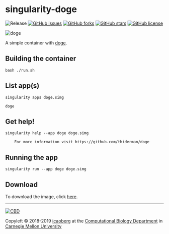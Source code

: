 # singularity-doge
![Release](https://img.shields.io/badge/release-prealpha-red.svg)
[![GitHub issues](https://img.shields.io/github/issues/icaoberg/singularity-doge.svg)](https://github.com/icaoberg/singularity-doge/issues)
[![GitHub forks](https://img.shields.io/github/forks/icaoberg/singularity-doge.svg)](https://github.com/icaoberg/singularity-doge/network)
[![GitHub stars](https://img.shields.io/github/stars/icaoberg/singularity-doge.svg)](https://github.com/icaoberg/singularity-doge/stargazers)
[![GitHub license](https://img.shields.io/badge/license-GPLv3-blue.svg)](https://www.gnu.org/licenses/quick-guide-gplv3.en.html)

![doge](singularity-doge/images/doge.png)

A simple container with [doge](https://github.com/thiderman/doge).

## Building the container
```
bash ./run.sh
```

## List app(s)
```
singularity apps doge.simg                                     

doge
```

## Get help!
```
singularity help --app doge doge.simg

    For more information visit https://github.com/thiderman/doge
```

## Running the app

```
singularity run --app doge doge.simg
```

## Download

To download the image, click [here](https://drive.google.com/open?id=1sMVoqhr7ic_GUVfvnq_RaatywDw8mVJG).

---
[![CBD](http://www.cbd.cmu.edu/wp-content/uploads/2017/07/wordpress-default.png)](http://www.cbd.cmu.edu)

Copyleft © 2018-2019 [icaoberg](http://www.andrew.cmu.edu/~icaoberg) at the [Computational Biology Department](http://www.cbd.cmu.edu) in [Carnegie Mellon University](http://www.cmu.edu)
